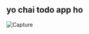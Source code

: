 ## yo chai todo app ho
![Capture](https://github.com/user-attachments/assets/6ca50a69-6bd2-491f-b232-ca5455cfff50)
